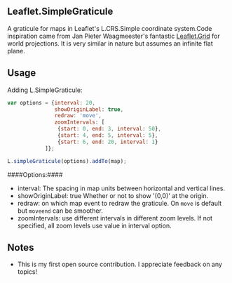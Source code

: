Leaflet.SimpleGraticule
------------
A graticule for maps in Leaflet's L.CRS.Simple coordinate system.Code inspiration came from Jan Pieter Waagmeester's fantastic
[Leaflet.Grid](https://github.com/jieter) for world projections. It is very similar in nature but assumes an infinite flat plane.

Usage
-----
Adding L.SimpleGraticule:

```JavaScript
var options = {interval: 20,
               showOriginLabel: true,
               redraw: 'move',
               zoomIntervals: [
                {start: 0, end: 3, interval: 50},
                {start: 4, end: 5, interval: 5},
                {start: 6, end: 20, interval: 1}
            ]};

L.simpleGraticule(options).addTo(map);
```
####Options:####
- interval: The spacing in map units between horizontal and vertical lines.
- showOriginLabel: true Whether or not to show '(0,0)' at the origin.
- redraw: on which map event to redraw the graticule. On `move` is default but `moveend` can be smoother.
- zoomIntervals: use different intervals in different zoom levels. If not specified, all zoom levels use value in interval option.

Notes
-----
- This is my first open source contribution. I appreciate feedback on any topics!
